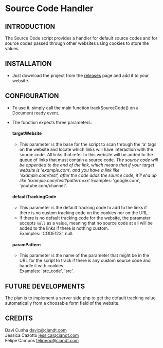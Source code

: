 # Source Code Handler

INTRODUCTION
------------

The Source Code script provides a handler for default source codes and for
source codes passed through other websites using cookies to store the values.


INSTALLATION
------------

 * Just download the project from the [releases](https://github.com/davic-cit/source_code/releases) page
 and add it to your website.


CONFIGURATION
-------------

 * To use it, simply call the main function trackSourceCode() on a Document ready
 event.
 * The function expects three parameters:
   #### targetWebsite
     - This parameter is the base for the script to scan through the 'a' tags on
     the website and locate which links will have interaction with the source
     code. All links that refer to this website will be added to the queue of
     links that must contain a source code. *The source code will be appended
     to the end of the link, which means that if your target website is 
     'example.com', and you have a link like 'example.com/test', after the
     code adds the source code, it'll end up like 'example.com/test?pattern=xx'*
       Examples: 'google.com', 'youtube.com/channel'.

   #### defaultTrackingCode
     - This parameter is the default tracking code to add to the links if there is
     no custom tracking code on the cookies nor on the URL.
     * If there is no default tracking code for the website, the parameter
     accepts `null` as a value, meaning that no source code at all will be added
     to the links if there is nothing custom.  
       Examples: 'CODE123', null.

   #### paramPattern
     - This parameter is the name of the parameter that might be in the URL for
     the script to track if there is any custom source code and handle it with
     cookies.  
       Examples: 'src_code', 'src'.


FUTURE DEVELOPMENTS
-------------------

The plan is to implement a server side php to get the default tracking value
automatically from a choosable form field of the website.


CREDITS
---------------------------

Davi Cunha <davic@ciandt.com>  
Jessica Cazotto <jessica@ciandt.com>  
Felipe Campos <felipeoc@ciandt.com>  
